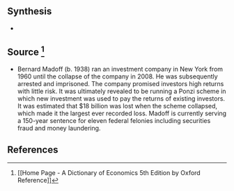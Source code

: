 ## Synthesis
- 
## Source [^1]
- Bernard Madoff (b. 1938) ran an investment company in New York from 1960 until the collapse of the company in 2008. He was subsequently arrested and imprisoned. The company promised investors high returns with little risk. It was ultimately revealed to be running a Ponzi scheme in which new investment was used to pay the returns of existing investors. It was estimated that $\$ 18$ billion was lost when the scheme collapsed, which made it the largest ever recorded loss. Madoff is currently serving a 150-year sentence for eleven federal felonies including securities fraud and money laundering.
## References

[^1]: [[Home Page - A Dictionary of Economics 5th Edition by Oxford Reference]]